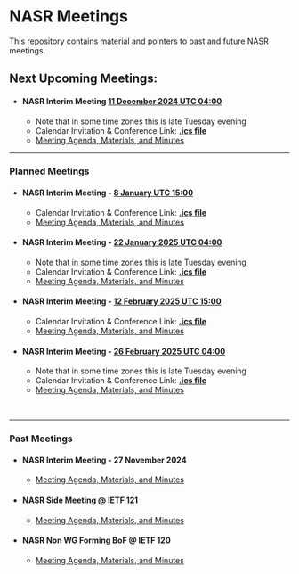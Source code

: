 # NASR Meetings

This repository contains material and pointers to past and future NASR meetings.

## Next Upcoming Meetings:

- #### NASR Interim Meeting [11 December 2024 UTC 04:00](https://www.worldtimebuddy.com/?qm=1&lid=100,5391959,5128581,2988507,1816670,1850147&h=100&date=2024-12-11&sln=4-5&hf=1)
    - Note that in some time zones this is late Tuesday evening
    - Calendar Invitation & Conference Link: **[.ics file](./NASR-Interim-11-Dec-2024/Material/NASR-11122024.ics)**
    - [Meeting Agenda, Materials, and Minutes](./NASR-Interim-11-Dec-2024/README.md)

---

### Planned Meetings

- #### NASR Interim Meeting - [8 January UTC 15:00](https://www.worldtimebuddy.com/?qm=1&lid=100,5391959,5128581,2988507,1816670,1850147&h=100&date=2025-1-8&sln=15-16&hf=1)
    - Calendar Invitation & Conference Link: **[.ics file](./NASR-Interim-08-Jan-2025/Material/NASR-08012025.ics)** 
    - [Meeting Agenda, Materials, and Minutes](./NASR-Interim-08-Jan-2025/README.md)

- #### NASR Interim Meeting - [22 January 2025 UTC 04:00](https://www.worldtimebuddy.com/?qm=1&lid=100,5391959,5128581,2988507,1816670,1850147&h=100&date=2025-1-22&sln=4-5&hf=1) 
    - Note that in some time zones this is late Tuesday evening
    - Calendar Invitation & Conference Link: **[.ics file](./NASR-Interim-22-Jan-2025/Material/NASR-22012025.ics)** 
   - [Meeting Agenda, Materials, and Minutes](./NASR-Interim-22-Jan-2025/README.md)

- #### NASR Interim Meeting - [12 February 2025 UTC 15:00](https://www.worldtimebuddy.com/?qm=1&lid=100,5391959,5128581,2988507,1816670,1850147&h=100&date=2025-2-12&sln=15-16&hf=1)
    - Calendar Invitation & Conference Link: **[.ics file](./NASR-Interim-12-Feb-2025/Material/NASR-12022025.ics)** 
   - [Meeting Agenda, Materials, and Minutes](./NASR-Interim-12-Feb-2025/README.md)

- #### NASR Interim Meeting - [26 February 2025 UTC 04:00](https://www.worldtimebuddy.com/?qm=1&lid=100,5391959,5128581,2988507,1816670,1850147&h=100&date=2025-2-26&sln=4-5&hf=1) 
    - Note that in some time zones this is late Tuesday evening
    - Calendar Invitation & Conference Link: **[.ics file](./NASR-Interim-26-Feb-2025/Material/NASR-26022025.ics)** 
   - [Meeting Agenda, Materials, and Minutes](./NASR-Interim-26-Feb-2025/README.md)
<br>

---

### Past Meetings

- #### NASR Interim Meeting - 27 November 2024
    - [Meeting Agenda, Materials, and Minutes](./NASR-Interim-27-Nov-2024/README.md)

- #### NASR Side Meeting @ IETF 121
    - [Meeting Agenda, Materials, and Minutes](./IETF-121-Side-Meeting/README.md)

- #### NASR Non WG Forming BoF @ IETF 120
    - [Meeting Agenda, Materials, and Minutes](https://datatracker.ietf.org/meeting/120/session/nasr)
